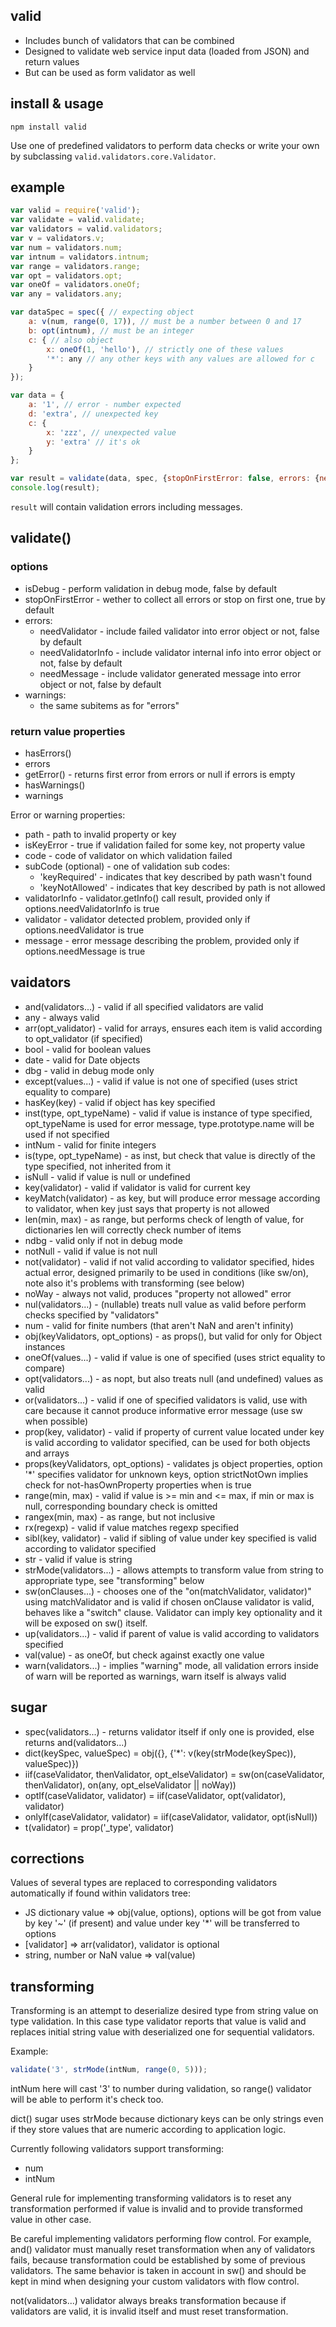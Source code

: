 ## valid

* Includes bunch of validators that can be combined
* Designed to validate web service input data (loaded from JSON) and return values
* But can be used as form validator as well

## install & usage

```
npm install valid
```

Use one of predefined validators to perform data checks or write your own by subclassing `valid.validators.core.Validator`.

## example

```js
var valid = require('valid');
var validate = valid.validate;
var validators = valid.validators;
var v = validators.v;
var num = validators.num;
var intnum = validators.intnum;
var range = validators.range;
var opt = validators.opt;
var oneOf = validators.oneOf;
var any = validators.any;

var dataSpec = spec({ // expecting object
	a: v(num, range(0, 17)), // must be a number between 0 and 17
	b: opt(intnum), // must be an integer
	c: { // also object
		x: oneOf(1, 'hello'), // strictly one of these values
		'*': any // any other keys with any values are allowed for c
	}
});

var data = {
	a: '1', // error - number expected
	d: 'extra', // unexpected key
	c: {
		x: 'zzz', // unexpected value
		y: 'extra' // it's ok
	}
};

var result = validate(data, spec, {stopOnFirstError: false, errors: {needMessage: true}});
console.log(result);
```

`result` will contain validation errors including messages.

## validate()

### options

* isDebug - perform validation in debug mode, false by default
* stopOnFirstError - wether to collect all errors or stop on first one, true by default
* errors:
	* needValidator - include failed validator into error object or not, false by default
	* needValidatorInfo - include validator internal info into error object or not, false by default
	* needMessage - include validator generated message into error object or not, false by default
* warnings:
	* the same subitems as for "errors"

### return value properties

* hasErrors()
* errors
* getError() - returns first error from errors or null if errors is empty
* hasWarnings()
* warnings

Error or warning properties:

* path - path to invalid property or key
* isKeyError - true if validation failed for some key, not property value
* code - code of validator on which validation failed
* subCode (optional) - one of validation sub codes:
	* 'keyRequired' - indicates that key described by path wasn't found
	* 'keyNotAllowed' - indicates that key described by path is not allowed
* validatorInfo - validator.getInfo() call result, provided only if options.needValidatorInfo is true
* validator - validator detected problem, provided only if options.needValidator is true
* message - error message describing the problem, provided only if options.needMessage is true

## vaidators

* and(validators...) - valid if all specified validators are valid
* any - always valid
* arr(opt_validator) - valid for arrays, ensures each item is valid according to opt_validator (if specified)
* bool - valid for boolean values
* date - valid for Date objects
* dbg - valid in debug mode only
* except(values...) - valid if value is not one of specified (uses strict equality to compare)
* hasKey(key) - valid if object has key specified
* inst(type, opt_typeName) - valid if value is instance of type specified, opt_typeName is used for error message, type.prototype.name will be used if not specified
* intNum - valid for finite integers
* is(type, opt_typeName) - as inst, but check that value is directly of the type specified, not inherited from it
* isNull - valid if value is null or undefined
* key(validator) - valid if validator is valid for current key
* keyMatch(validator) - as key, but will produce error message according to validator, when key just says that property is not allowed
* len(min, max) - as range, but performs check of length of value, for dictionaries len will correctly check number of items
* ndbg - valid only if not in debug mode
* notNull - valid if value is not null
* not(validator) - valid if not valid according to validator specified, hides actual error, designed primarily to be used in conditions (like sw/on), note also it's problems with transforming (see below)
* noWay - always not valid, produces "property not allowed" error
* nul(validators...) - (nullable) treats null value as valid before perform checks specified by "validators"
* num - valid for finite numbers (that aren't NaN and aren't infinity)
* obj(keyValidators, opt_options) - as props(), but valid for only for Object instances
* oneOf(values...) - valid if value is one of specified (uses strict equality to compare)
* opt(validators...) - as nopt, but also treats null (and undefined) values as valid
* or(validators...) - valid if one of specified validators is valid, use with care because it cannot produce informative error message (use sw when possible)
* prop(key, validator) - valid if property of current value located under key is valid according to validator specified, can be used for both objects and arrays
* props(keyValidators, opt_options) - validates js object properties, option '*' specifies validator for unknown keys, option strictNotOwn implies check for not-hasOwnProperty properties when is true
* range(min, max) - valid if value is >= min and <= max, if min or max is null, corresponding boundary check is omitted
* rangex(min, max) - as range, but not inclusive
* rx(regexp) - valid if value matches regexp specified
* sibl(key, validator) - valid if sibling of value under key specified is valid according to validator specified
* str - valid if value is string
* strMode(validators...) - allows attempts to transform value from string to appropriate type, see "transforming" below
* sw(onClauses...) - chooses one of the "on(matchValidator, validator)" using matchValidator and is valid if chosen onClause validator is valid, behaves like a "switch" clause. Validator can imply key optionality and it will be exposed on sw() itself.
* up(validators...) - valid if parent of value is valid according to validators specified
* val(value) - as oneOf, but check against exactly one value
* warn(validators...) - implies "warning" mode, all validation errors inside of warn will be reported as warnings, warn itself is always valid

## sugar

* spec(validators...) - returns validator itself if only one is provided, else returns and(validators...)
* dict(keySpec, valueSpec) = obj({}, {'*': v(key(strMode(keySpec)), valueSpec)})
* iif(caseValidator, thenValidator, opt_elseValidator) = sw(on(caseValidator, thenValidator), on(any, opt_elseValidator || noWay))
* optIf(caseValidator, validator) = iif(caseValidator, opt(validator), validator)
* onlyIf(caseValidator, validator) = iif(caseValidator, validator, opt(isNull))
* t(validator) = prop('_type', validator)

## corrections

Values of several types are replaced to corresponding validators automatically if found within validators tree:

* JS dictionary value => obj(value, options), options will be got from value by key '~' (if present) and value under key '*' will be transferred to options
* [validator] => arr(validator), validator is optional
* string, number or NaN value => val(value)

## transforming

Transforming is an attempt to deserialize desired type from string value on type validation. In this case type validator reports that value is valid and replaces initial string value with deserialized one for sequential validators.

Example:

```js
validate('3', strMode(intNum, range(0, 5)));
```

intNum here will cast '3' to number during validation, so range() validator will be able to perform it's check too.

dict() sugar uses strMode because dictionary keys can be only strings even if they store values that are numeric according to application logic.

Currently following validators support transforming:
* num
* intNum

General rule for implementing transforming validators is to reset any transformation performed if value is invalid and to provide transformed value in other case.

Be careful implementing validators performing flow control.
For example, and() validator must manually reset transformation when any of validators fails, because transformation could be established by some of previous validators. The same behavior is taken in account in sw() and should be kept in mind when designing your custom validators with flow control.

not(validators...) validator always breaks transformation because if validators are valid, it is invalid itself and must reset transformation.
